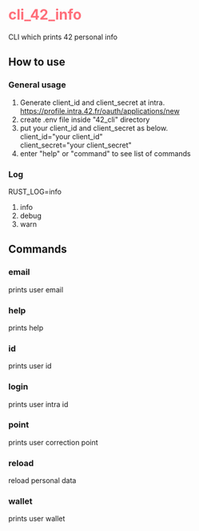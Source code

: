 # <span style="color: rgb(255, 111, 122)"> cli_42_info </span>
CLI which prints 42 personal info

## How to use
### General usage
1. Generate client_id and client_secret at intra.\
https://profile.intra.42.fr/oauth/applications/new 
2. create .env file inside "42_cli" directory
3. put your client_id and client_secret as below. \
	client_id="your client_id" \
	client_secret="your client_secret"
4. enter "help" or "command" to see list of commands

### Log
RUST_LOG=info

1. info
2. debug
3. warn

## Commands
### email
prints user email
### help
prints help
### id
prints user id
### login
prints user intra id
### point
prints user correction point
### reload
reload personal data
### wallet
prints user wallet
